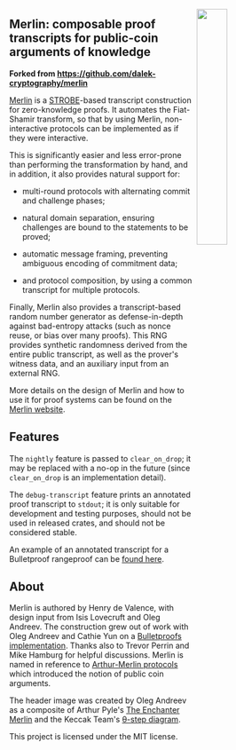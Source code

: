 <img
 width="33%"
 align="right"
 src="https://merlin.cool/merlin.png"/>
 
## Merlin: composable proof transcripts for public-coin arguments of knowledge

**Forked from https://github.com/dalek-cryptography/merlin**

[Merlin][merlin_cool] is a [STROBE][strobe]-based transcript
construction for zero-knowledge proofs. It automates the Fiat-Shamir
transform, so that by using Merlin, non-interactive protocols can be
implemented as if they were interactive.

This is significantly easier and less error-prone than performing the
transformation by hand, and in addition, it also provides natural
support for:

* multi-round protocols with alternating commit and challenge phases;

* natural domain separation, ensuring challenges are bound to the
  statements to be proved;

* automatic message framing, preventing ambiguous encoding of
  commitment data;

* and protocol composition, by using a common transcript for multiple
  protocols.

Finally, Merlin also provides a transcript-based random number
generator as defense-in-depth against bad-entropy attacks (such as
nonce reuse, or bias over many proofs). This RNG provides synthetic
randomness derived from the entire public transcript, as well as the
prover's witness data, and an auxiliary input from an external RNG.

More details on the design of Merlin and how to use it for proof
systems can be found on the [Merlin website][merlin_cool].

## Features

The `nightly` feature is passed to `clear_on_drop`; it may be replaced
with a no-op in the future (since `clear_on_drop` is an implementation
detail).

The `debug-transcript` feature prints an annotated proof transcript to
`stdout`; it is only suitable for development and testing purposes,
should not be used in released crates, and should not be considered stable.

An example of an annotated transcript for a Bulletproof rangeproof can
be [found here][bp_transcript].

## About

Merlin is authored by Henry de Valence, with design input from Isis
Lovecruft and Oleg Andreev.  The construction grew out of work with Oleg
Andreev and Cathie Yun on a [Bulletproofs implementation][bp].
Thanks also to Trevor Perrin and Mike
Hamburg for helpful discussions.  Merlin is named in reference to
[Arthur-Merlin protocols][am_wiki] which introduced the notion of
public coin arguments.

The header image was created by Oleg Andreev as a composite of Arthur Pyle's
[The Enchanter Merlin][merlin_pyle] and the Keccak Team's [θ-step
diagram][keccak_theta].

This project is licensed under the MIT license.

[merlin_cool]: https://merlin.cool
[bp]: https://doc.dalek.rs/bulletproofs/
[strobe]: https://strobe.sourceforge.io/
[am_wiki]: https://en.wikipedia.org/wiki/Arthur%E2%80%93Merlin_protocol
[merlin_pyle]: https://commons.wikimedia.org/wiki/File:Arthur-Pyle_The_Enchanter_Merlin.JPG
[keccak_theta]: https://keccak.team/figures.html
[bp_transcript]: https://gist.github.com/hdevalence/9db3997cc275597eeae1ec2461b8e2a1
